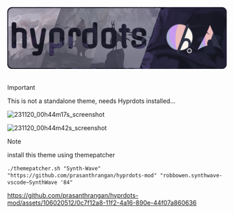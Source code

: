 <div align = center><img src="https://raw.githubusercontent.com/prasanthrangan/hyprdots/main/Source/assets/hyprdots_banner.png"><br><br></div>

> [!IMPORTANT]
> This is not a standalone theme, needs Hyprdots installed...

![231120_00h44m17s_screenshot](https://github.com/prasanthrangan/hyprdots-mod/assets/106020512/374fbe5c-90e6-404e-b9b2-4e389e124cf7)

![231120_00h44m42s_screenshot](https://github.com/prasanthrangan/hyprdots-mod/assets/106020512/c49638d2-4fce-4820-8af3-70e553105bc5)

> [!NOTE]
> install this theme using themepatcher

```
./themepatcher.sh "Synth-Wave" "https://github.com/prasanthrangan/hyprdots-mod" "robbowen.synthwave-vscode~SynthWave '84"
```

https://github.com/prasanthrangan/hyprdots-mod/assets/106020512/0c7f12a8-11f2-4a16-890e-44f07a860636
